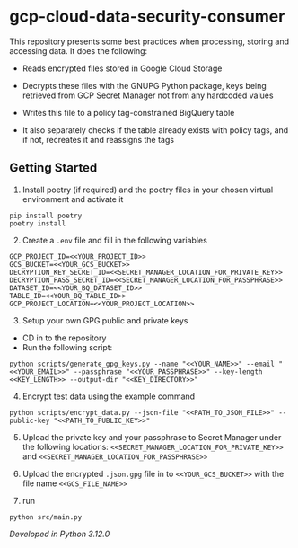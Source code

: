 # gcp-cloud-data-security-consumer

This repository presents some best practices when processing, storing and accessing data. It does the following:

- Reads encrypted files stored in Google Cloud Storage 
- Decrypts these files with the GNUPG Python package, keys being retrieved from GCP Secret Manager not from any hardcoded values
- Writes this file to a policy tag-constrained BigQuery table 

- It also separately checks if the table already exists with policy tags, and if not, recreates it and reassigns the tags 


## Getting Started
1. Install poetry (if required) and the poetry files in your chosen virtual environment and activate it

```
pip install poetry 
poetry install
```

2. Create a `.env` file and fill in the following variables

```
GCP_PROJECT_ID=<<YOUR_PROJECT_ID>>
GCS_BUCKET=<<YOUR_GCS_BUCKET>>
DECRYPTION_KEY_SECRET_ID=<<SECRET_MANAGER_LOCATION_FOR_PRIVATE_KEY>>
DECRYPTION_PASS_SECRET_ID=<<SECRET_MANAGER_LOCATION_FOR_PASSPHRASE>>
DATASET_ID=<<YOUR_BQ_DATASET_ID>>
TABLE_ID=<<YOUR_BQ_TABLE_ID>>
GCP_PROJECT_LOCATION=<<YOUR_PROJECT_LOCATION>>
```
3. Setup your own GPG public and private keys
- CD in to the repository
- Run the following script:
```
python scripts/generate_gpg_keys.py --name "<<YOUR_NAME>>" --email "<<YOUR_EMAIL>>" --passphrase "<<YOUR_PASSPHRASE>>" --key-length <<KEY_LENGTH>> --output-dir "<<KEY_DIRECTORY>>"
```
4. Encrypt test data using the example command 

```
python scripts/encrypt_data.py --json-file "<<PATH_TO_JSON_FILE>>" --public-key "<<PATH_TO_PUBLIC_KEY>>"
```

5. Upload the private key and your passphrase to Secret Manager under the following locations: `<<SECRET_MANAGER_LOCATION_FOR_PRIVATE_KEY>>` and `<<SECRET_MANAGER_LOCATION_FOR_PASSPHRASE>>`


6. Upload the encrypted `.json.gpg` file in to `<<YOUR_GCS_BUCKET>>` with the file name `<<GCS_FILE_NAME>>`


7. run
```
python src/main.py
```





*Developed in Python 3.12.0*